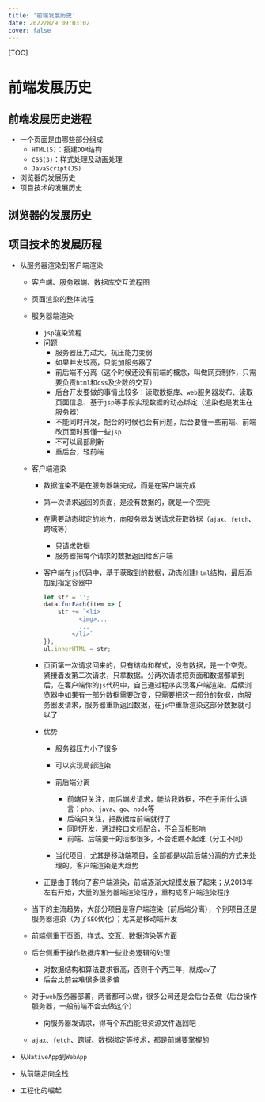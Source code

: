 ```yaml
---
title: '前端发展历史'
date: 2022/8/9 09:03:02
cover: false
---
```


[TOC]

# 前端发展历史

## 前端发展历史进程

- 一个页面是由哪些部分组成
  - `HTML(5)`：搭建`DOM`结构
  - `CSS(3)`：样式处理及动画处理
  - `JavaScript(JS)`
- 浏览器的发展历史
- 项目技术的发展历史

## 浏览器的发展历史

## 项目技术的发展历程

- 从服务器渲染到客户端渲染

  - 客户端、服务器端、数据库交互流程图

  - 页面渲染的整体流程

  - 服务器端渲染

    - `jsp`渲染流程
    - 问题
      - 服务器压力过大，抗压能力变弱
      - 如果并发较高，只能加服务器了
      - 前后端不分离（这个时候还没有前端的概念，叫做网页制作，只需要负责`html`和`css`及少数的交互）
      - 后台开发要做的事情比较多：读取数据库、`web`服务器发布、读取页面信息、基于`jsp`等手段实现数据的动态绑定（渲染也是发生在服务器）
      - 不能同时开发，配合的时候也会有问题，后台要懂一些前端、前端改页面时要懂一些`jsp`
      - 不可以局部刷新
      - 重后台，轻前端

  - 客户端渲染

    - 数据渲染不是在服务器端完成，而是在客户端完成

    - 第一次请求返回的页面，是没有数据的，就是一个空壳

    - 在需要动态绑定的地方，向服务器发送请求获取数据（`ajax`、`fetch`、跨域等） 

      - 只请求数据
      - 服务器把每个请求的数据返回给客户端

    - 客户端在`js`代码中，基于获取到的数据，动态创建`html`结构，最后添加到指定容器中

      ```js
      let str = '';
      data.forEach(item => {
          str += `<li>
              	<img>...
          		...
              </li>`
      });
      ul.innerHTML = str;
      ```

    - 页面第一次请求回来的，只有结构和样式，没有数据，是一个空壳。紧接着发第二次请求，只拿数据。分两次请求把页面和数据都拿到后，在客户端你的`js`代码中，自己通过程序实现客户端渲染。后续浏览器中如果有一部分数据需要改变，只需要把这一部分的数据，向服务器发请求，服务器重新返回数据，在`js`中重新渲染这部分数据就可以了

    - 优势

      - 服务器压力小了很多
      - 可以实现局部渲染
      - 前后端分离
        - 前端只关注，向后端发请求，能给我数据，不在乎用什么语言：`php`、`java`、`go`、`node`等
        - 后端只关注，把数据给前端就行了
        - 同时开发，通过接口文档配合，不会互相影响
        - 前端、后端要干的活都很多，不会谁瞧不起谁（分工不同）

      - 当代项目，尤其是移动端项目，全部都是以前后端分离的方式来处理的。客户端渲染是大趋势

    - 正是由于转向了客户端渲染，前端逐渐大规模发展了起来；从2013年左右开始，大量的服务器端渲染程序，重构成客户端渲染程序

  - 当下的主流趋势，大部分项目是客户端渲染（前后端分离），个别项目还是服务器渲染（为了`SEO`优化）；尤其是移动端开发

  - 前端侧重于页面、样式、交互、数据渲染等方面

  - 后台侧重于操作数据库和一些业务逻辑的处理

    - 对数据结构和算法要求很高，否则干个两三年，就成`cv`了
    - 后台比前台难很多很多倍

  - 对于`web`服务器部署，两者都可以做，很多公司还是会后台去做（后台操作服务器，一般前端不会去做这个）

    - 向服务器发请求，得有个东西能把资源文件返回吧

  - `ajax`、`fetch`、跨域、数据绑定等技术，都是前端要掌握的

- 从`NativeApp`到`WebApp`

- 从前端走向全栈

- 工程化的崛起

